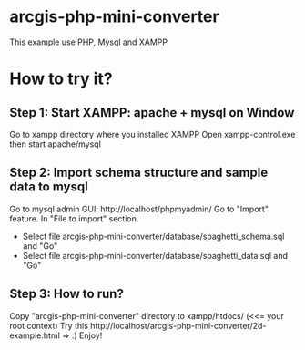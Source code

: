 # arcgis-php-mini-converter
This example use PHP, Mysql and XAMPP
# How to try it?

## Step 1: Start XAMPP: apache + mysql on Window
Go to xampp directory where you installed XAMPP
Open xampp-control.exe then start apache/mysql

## Step 2: Import schema structure and sample data to mysql
Go to mysql admin GUI: http://localhost/phpmyadmin/
Go to "Import" feature. 
In "File to import" section.
- Select file arcgis-php-mini-converter/database/spaghetti_schema.sql and "Go"
- Select file arcgis-php-mini-converter/database/spaghetti_data.sql and "Go"

## Step 3: How to run?
Copy "arcgis-php-mini-converter" directory to xampp/htdocs/ (<<= your root context)
Try this http://localhost/arcgis-php-mini-converter/2d-example.html
=> :) Enjoy!
